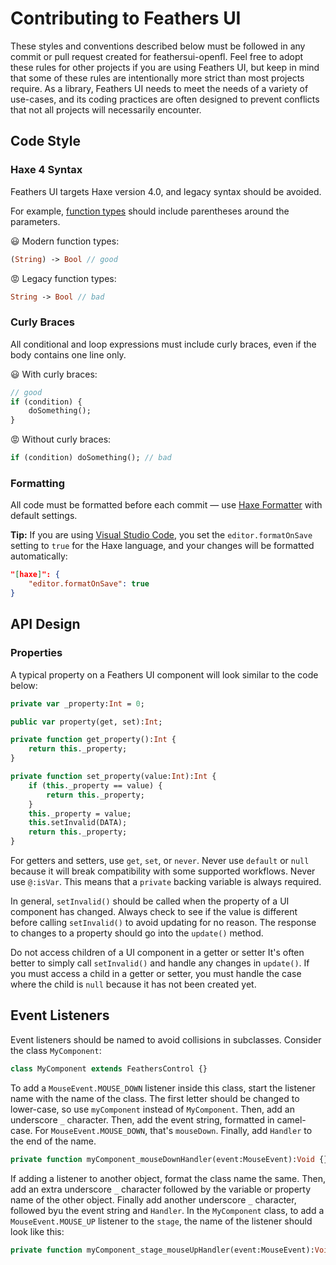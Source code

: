 # Contributing to Feathers UI

These styles and conventions described below must be followed in any commit or pull request created for feathersui-openfl. Feel free to adopt these rules for other projects if you are using Feathers UI, but keep in mind that some of these rules are intentionally more strict than most projects require. As a library, Feathers UI needs to meet the needs of a variety of use-cases, and its coding practices are often designed to prevent conflicts that not all projects will necessarily encounter.

## Code Style

### Haxe 4 Syntax

Feathers UI targets Haxe version 4.0, and legacy syntax should be avoided.

For example, [function types](https://haxe.org/manual/types-function.html) should include parentheses around the parameters.

😃 Modern function types:

```haxe
(String) -> Bool // good
```

😡 Legacy function types:

```haxe
String -> Bool // bad
```

### Curly Braces

All conditional and loop expressions must include curly braces, even if the body contains one line only.

😃 With curly braces:

```haxe
// good
if (condition) {
	doSomething();
}
```

😡 Without curly braces:

```haxe
if (condition) doSomething(); // bad
```

### Formatting

All code must be formatted before each commit — use [Haxe Formatter](https://github.com/HaxeCheckstyle/haxe-formatter) with default settings.

**Tip:** If you are using [Visual Studio Code](https://github.com/vshaxe/vshaxe), you set the `editor.formatOnSave` setting to `true` for the Haxe language, and your changes will be formatted automatically:

```json
"[haxe]": {
	"editor.formatOnSave": true
}
```

## API Design

### Properties

A typical property on a Feathers UI component will look similar to the code below:

```haxe
private var _property:Int = 0;

public var property(get, set):Int;

private function get_property():Int {
	return this._property;
}

private function set_property(value:Int):Int {
	if (this._property == value) {
		return this._property;
	}
	this._property = value;
	this.setInvalid(DATA);
	return this._property;
}
```

For getters and setters, use `get`, `set`, or `never`. Never use `default` or `null` because it will break compatibility with some supported workflows. Never use `@:isVar`. This means that a `private` backing variable is always required.

In general, `setInvalid()` should be called when the property of a UI component has changed. Always check to see if the value is different before calling `setInvalid()` to avoid updating for no reason. The response to changes to a property should go into the `update()` method.

Do not access children of a UI component in a getter or setter It's often better to simply call `setInvalid()` and handle any changes in `update()`. If you must access a child in a getter or setter, you must handle the case where the child is `null` because it has not been created yet.

## Event Listeners

Event listeners should be named to avoid collisions in subclasses. Consider the
class `MyComponent`:

```haxe
class MyComponent extends FeathersControl {}
```

To add a `MouseEvent.MOUSE_DOWN` listener inside this class, start the listener name with the name of the class. The first letter should be changed to lower-case, so use `myComponent` instead of `MyComponent`. Then, add an underscore `_` character. Then, add the event string, formatted in camel-case. For `MouseEvent.MOUSE_DOWN`, that's `mouseDown`. Finally, add `Handler` to the end of the name.

```haxe
private function myComponent_mouseDownHandler(event:MouseEvent):Void {}
```

If adding a listener to another object, format the class name the same. Then, add an extra underscore `_` character followed by the variable or property name of the other object. Finally add another underscore `_` character, followed byu the event string and `Handler`. In the `MyComponent` class, to add a `MouseEvent.MOUSE_UP` listener to the `stage`, the name of the listener should look like this:

```haxe
private function myComponent_stage_mouseUpHandler(event:MouseEvent):Void {}
```